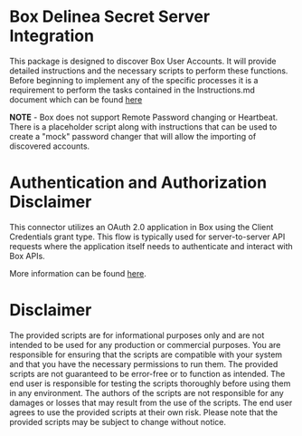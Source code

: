# Box Delinea Secret Server Integration

  

This package is designed to discover Box User Accounts. It will provide detailed instructions and the necessary scripts to perform these functions. Before beginning to implement any of the specific processes it is a requirement to perform the tasks contained in the Instructions.md document which can be found [here](./Instructions.md)

  
  

**NOTE** - Box does not support Remote Password changing or Heartbeat. There is a placeholder script along with instructions that can be used to create a "mock" password changer that will allow the importing of discovered accounts.

  

# Authentication and Authorization Disclaimer

  

This connector utilizes an OAuth 2.0 application in Box using the Client Credentials grant type. This flow is typically used for server-to-server API requests where the application itself needs to authenticate and interact with Box APIs.

More information can be found [here](https://developer.box.com/guides/authentication/oauth2/).

  
  

# Disclaimer
  

The provided scripts are for informational purposes only and are not intended to be used for any production or commercial purposes. You are responsible for ensuring that the scripts are compatible with your system and that you have the necessary permissions to run them. The provided scripts are not guaranteed to be error-free or to function as intended. The end user is responsible for testing the scripts thoroughly before using them in any environment. The authors of the scripts are not responsible for any damages or losses that may result from the use of the scripts. The end user agrees to use the provided scripts at their own risk. Please note that the provided scripts may be subject to change without notice.